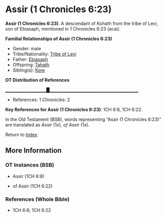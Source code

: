 # Assir (1 Chronicles 6:23)
**Assir (1 Chronicles 6:23)**. 
A descendant of Kohath from the tribe of Levi, son of Ebiasaph, mentioned in 1 Chronicles 6:23 (acai). 




**Familial Relationships of Assir (1 Chronicles 6:23)**


* Gender: male
* Tribe/Nationality: [Tribe of Levi](../../../groups/md/acai/Levi.md)
* Father: [Ebiasaph](Ebiasaph.md)
* Offspring: [Tahath](Tahath.md)
* Sibling(s): [Kore](Kore.md)


**OT Distribution of References**

▁▁▁▁▁▁▁▁▁▁▁▁█▁▁▁▁▁▁▁▁▁▁▁▁▁▁▁▁▁▁▁▁▁▁▁▁▁▁
* References: 1 Chronicles: 2



**Key References for Assir (1 Chronicles 6:23)**: 
1CH 6:8, 1CH 6:22. 


In the Old Testament (BSB), words representing “Assir (1 Chronicles 6:23)” are translated as 
*Assir* (1x), *of Assir* (1x). 




Return to [Index](00-Index.md)

## More Information

### OT Instances (BSB)

* Assir (1CH 6:8)

* of Assir (1CH 6:22)



### References (Whole Bible)

* 1CH 6:8; 1CH 6:22




